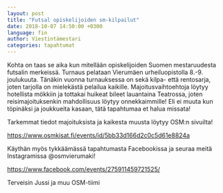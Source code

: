 ```yaml
---
layout: post
title: "Futsal opiskelijoiden sm-kilpailut"
date: 2018-10-07 14:50:00 +0300
language: fin
author: Viestintämestari
categories: tapahtumat
---
```

Kohta on taas se aika kun mitellään opiskelijoiden Suomen mestaruudesta futsalin merkeissä. Turnaus pelataan Vierumäen urheiluopistolla 8.-9. joulukuuta. Tänäkin vuonna turnauksessa on sekä kilpa- että rentosarja, joten tarjolla on mielekästä pelailua kaikille. Majoitusvaihtoehtoja löytyy hotellista mökkiin ja tottakai huikeat bileet lauantaina Teatrossa, joten reisimajoituksenkin mahdollisuus löytyy onnekkaimmille! Eli ei muuta kun töpinäksi ja joukkueita kasaan, tätä tapahtumaa et halua missata!

Tarkemmat tiedot majoituksista ja kaikesta muusta löytyy OSM:n sivuilta!

<https://www.osmkisat.fi/events/id/5bb33d166d2c0c5d61e8824a>

Käythän myös tykkäämässä tapahtumasta Facebookissa ja seuraa meitä Instagramissa @osmvierumaki!

<https://www.facebook.com/events/275911459721525/>

Terveisin Jussi ja muu OSM-tiimi